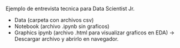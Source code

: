 Ejemplo de entrevista tecnica para Data Scientist Jr.
- Data (carpeta con archivos csv)
- Notebook (archivo .ipynb sin graficos)
- Graphics ipynb (archivo .html para visualizar graficos en EDA) -> Descargar archivo y abrirlo en navegador.
